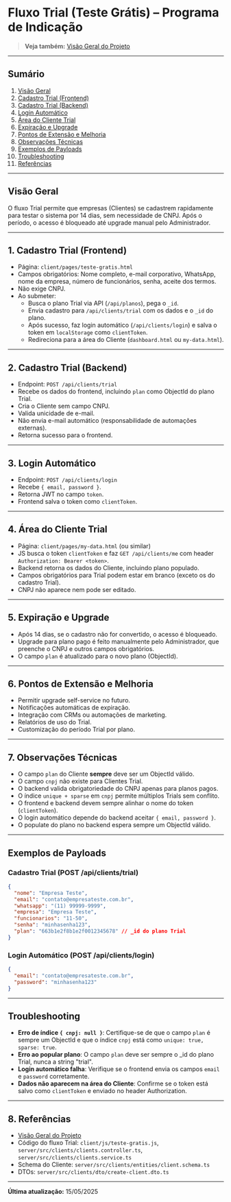 # Fluxo Trial (Teste Grátis) – Programa de Indicação

> **Veja também:** [Visão Geral do Projeto](./promptify-project-overview.md)

---

## Sumário
1. [Visão Geral](#visão-geral)
2. [Cadastro Trial (Frontend)](#1-cadastro-trial-frontend)
3. [Cadastro Trial (Backend)](#2-cadastro-trial-backend)
4. [Login Automático](#3-login-automático)
5. [Área do Cliente Trial](#4-área-do-cliente-trial)
6. [Expiração e Upgrade](#5-expiração-e-upgrade)
7. [Pontos de Extensão e Melhoria](#6-pontos-de-extensão-e-melhoria)
8. [Observações Técnicas](#7-observações-técnicas)
9. [Exemplos de Payloads](#exemplos-de-payloads)
10. [Troubleshooting](#troubleshooting)
11. [Referências](#8-referências)

---

## Visão Geral
O fluxo Trial permite que empresas (Clientes) se cadastrem rapidamente para testar o sistema por 14 dias, sem necessidade de CNPJ. Após o período, o acesso é bloqueado até upgrade manual pelo Administrador.

---

## 1. Cadastro Trial (Frontend)
- Página: `client/pages/teste-gratis.html`
- Campos obrigatórios: Nome completo, e-mail corporativo, WhatsApp, nome da empresa, número de funcionários, senha, aceite dos termos.
- Não exige CNPJ.
- Ao submeter:
  - Busca o plano Trial via API (`/api/planos`), pega o `_id`.
  - Envia cadastro para `/api/clients/trial` com os dados e o `_id` do plano.
  - Após sucesso, faz login automático (`/api/clients/login`) e salva o token em `localStorage` como `clientToken`.
  - Redireciona para a área do Cliente (`dashboard.html` ou `my-data.html`).

---

## 2. Cadastro Trial (Backend)
- Endpoint: `POST /api/clients/trial`
- Recebe os dados do frontend, incluindo `plan` como ObjectId do plano Trial.
- Cria o Cliente sem campo CNPJ.
- Valida unicidade de e-mail.
- Não envia e-mail automático (responsabilidade de automações externas).
- Retorna sucesso para o frontend.

---

## 3. Login Automático
- Endpoint: `POST /api/clients/login`
- Recebe `{ email, password }`.
- Retorna JWT no campo `token`.
- Frontend salva o token como `clientToken`.

---

## 4. Área do Cliente Trial
- Página: `client/pages/my-data.html` (ou similar)
- JS busca o token `clientToken` e faz `GET /api/clients/me` com header `Authorization: Bearer <token>`.
- Backend retorna os dados do Cliente, incluindo plano populado.
- Campos obrigatórios para Trial podem estar em branco (exceto os do cadastro Trial).
- CNPJ não aparece nem pode ser editado.

---

## 5. Expiração e Upgrade
- Após 14 dias, se o cadastro não for convertido, o acesso é bloqueado.
- Upgrade para plano pago é feito manualmente pelo Administrador, que preenche o CNPJ e outros campos obrigatórios.
- O campo `plan` é atualizado para o novo plano (ObjectId).

---

## 6. Pontos de Extensão e Melhoria
- Permitir upgrade self-service no futuro.
- Notificações automáticas de expiração.
- Integração com CRMs ou automações de marketing.
- Relatórios de uso do Trial.
- Customização do período Trial por plano.

---

## 7. Observações Técnicas
- O campo `plan` do Cliente **sempre** deve ser um ObjectId válido.
- O campo `cnpj` não existe para Clientes Trial.
- O backend valida obrigatoriedade do CNPJ apenas para planos pagos.
- O índice `unique + sparse` em `cnpj` permite múltiplos Trials sem conflito.
- O frontend e backend devem sempre alinhar o nome do token (`clientToken`).
- O login automático depende do backend aceitar `{ email, password }`.
- O populate do plano no backend espera sempre um ObjectId válido.

---

## Exemplos de Payloads

### Cadastro Trial (POST /api/clients/trial)
```json
{
  "nome": "Empresa Teste",
  "email": "contato@empresateste.com.br",
  "whatsapp": "(11) 99999-9999",
  "empresa": "Empresa Teste",
  "funcionarios": "11-50",
  "senha": "minhasenha123",
  "plan": "663b1e2f8b1e2f0012345678" // _id do plano Trial
}
```

### Login Automático (POST /api/clients/login)
```json
{
  "email": "contato@empresateste.com.br",
  "password": "minhasenha123"
}
```

---

## Troubleshooting
- **Erro de índice `{ cnpj: null }`**: Certifique-se de que o campo `plan` é sempre um ObjectId e que o índice `cnpj` está como `unique: true, sparse: true`.
- **Erro ao popular plano**: O campo `plan` deve ser sempre o _id do plano Trial, nunca a string "trial".
- **Login automático falha**: Verifique se o frontend envia os campos `email` e `password` corretamente.
- **Dados não aparecem na área do Cliente**: Confirme se o token está salvo como `clientToken` e enviado no header Authorization.

---

## 8. Referências
- [Visão Geral do Projeto](./promptify-project-overview.md)
- Código do fluxo Trial: `client/js/teste-gratis.js`, `server/src/clients/clients.controller.ts`, `server/src/clients/clients.service.ts`
- Schema do Cliente: `server/src/clients/entities/client.schema.ts`
- DTOs: `server/src/clients/dto/create-client.dto.ts`

---

**Última atualização:** 15/05/2025 